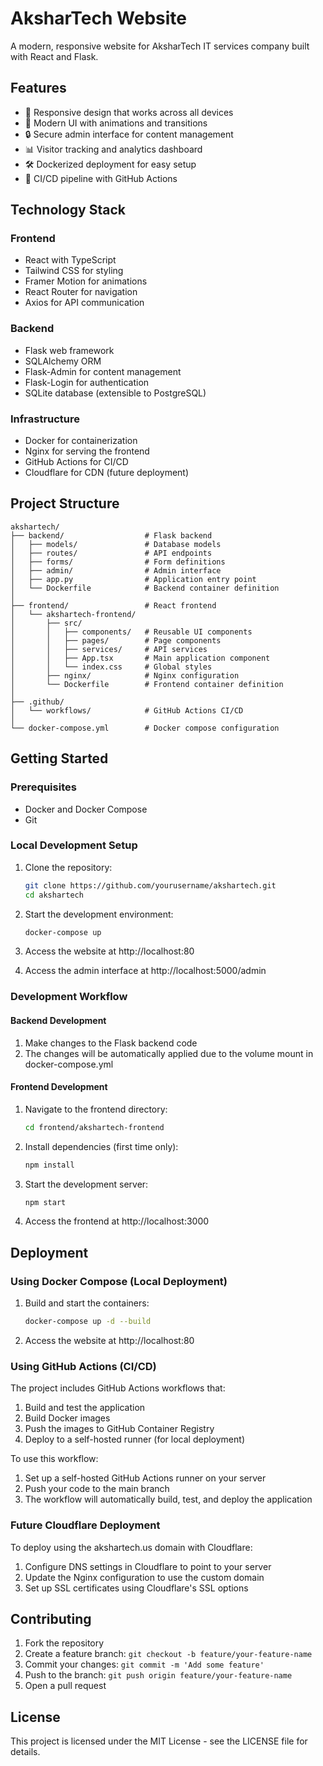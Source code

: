 # AksharTech Website

A modern, responsive website for AksharTech IT services company built with React and Flask.

## Features

- 📱 Responsive design that works across all devices
- 🎨 Modern UI with animations and transitions
- 🔒 Secure admin interface for content management
- 📊 Visitor tracking and analytics dashboard
- 🛠️ Dockerized deployment for easy setup
- 🔄 CI/CD pipeline with GitHub Actions

## Technology Stack

### Frontend
- React with TypeScript
- Tailwind CSS for styling
- Framer Motion for animations
- React Router for navigation
- Axios for API communication

### Backend
- Flask web framework
- SQLAlchemy ORM
- Flask-Admin for content management
- Flask-Login for authentication
- SQLite database (extensible to PostgreSQL)

### Infrastructure
- Docker for containerization
- Nginx for serving the frontend
- GitHub Actions for CI/CD
- Cloudflare for CDN (future deployment)

## Project Structure

```
akshartech/
├── backend/                  # Flask backend
│   ├── models/               # Database models
│   ├── routes/               # API endpoints
│   ├── forms/                # Form definitions
│   ├── admin/                # Admin interface
│   ├── app.py                # Application entry point
│   └── Dockerfile            # Backend container definition
│
├── frontend/                 # React frontend
│   └── akshartech-frontend/
│       ├── src/
│       │   ├── components/   # Reusable UI components
│       │   ├── pages/        # Page components
│       │   ├── services/     # API services
│       │   ├── App.tsx       # Main application component
│       │   └── index.css     # Global styles
│       ├── nginx/            # Nginx configuration
│       └── Dockerfile        # Frontend container definition
│
├── .github/
│   └── workflows/            # GitHub Actions CI/CD
│
└── docker-compose.yml        # Docker compose configuration
```

## Getting Started

### Prerequisites

- Docker and Docker Compose
- Git

### Local Development Setup

1. Clone the repository:
   ```bash
   git clone https://github.com/yourusername/akshartech.git
   cd akshartech
   ```

2. Start the development environment:
   ```bash
   docker-compose up
   ```

3. Access the website at http://localhost:80

4. Access the admin interface at http://localhost:5000/admin

### Development Workflow

#### Backend Development

1. Make changes to the Flask backend code
2. The changes will be automatically applied due to the volume mount in docker-compose.yml

#### Frontend Development

1. Navigate to the frontend directory:
   ```bash
   cd frontend/akshartech-frontend
   ```

2. Install dependencies (first time only):
   ```bash
   npm install
   ```

3. Start the development server:
   ```bash
   npm start
   ```

4. Access the frontend at http://localhost:3000

## Deployment

### Using Docker Compose (Local Deployment)

1. Build and start the containers:
   ```bash
   docker-compose up -d --build
   ```

2. Access the website at http://localhost:80

### Using GitHub Actions (CI/CD)

The project includes GitHub Actions workflows that:

1. Build and test the application
2. Build Docker images
3. Push the images to GitHub Container Registry
4. Deploy to a self-hosted runner (for local deployment)

To use this workflow:

1. Set up a self-hosted GitHub Actions runner on your server
2. Push your code to the main branch
3. The workflow will automatically build, test, and deploy the application

### Future Cloudflare Deployment

To deploy using the akshartech.us domain with Cloudflare:

1. Configure DNS settings in Cloudflare to point to your server
2. Update the Nginx configuration to use the custom domain
3. Set up SSL certificates using Cloudflare's SSL options

## Contributing

1. Fork the repository
2. Create a feature branch: `git checkout -b feature/your-feature-name`
3. Commit your changes: `git commit -m 'Add some feature'`
4. Push to the branch: `git push origin feature/your-feature-name`
5. Open a pull request

## License

This project is licensed under the MIT License - see the LICENSE file for details.

